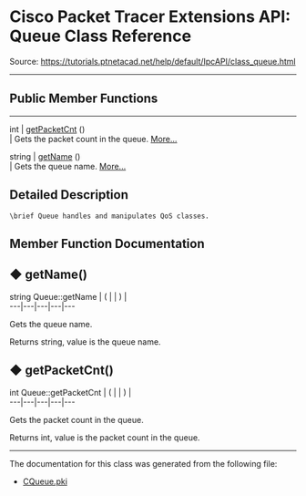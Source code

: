 # Cisco Packet Tracer Extensions API: Queue Class Reference

Source: https://tutorials.ptnetacad.net/help/default/IpcAPI/class_queue.html

---

##  Public Member Functions  
  
---  
int | [getPacketCnt](class_queue.html#a597abb7954ca1f4fc433902f8b215355) ()  
| Gets the packet count in the queue. [More...](class_queue.html#a597abb7954ca1f4fc433902f8b215355)  
  
string | [getName](class_queue.html#aed95c1a4b7c510ced1e021ab88642c3e) ()  
| Gets the queue name. [More...](class_queue.html#aed95c1a4b7c510ced1e021ab88642c3e)  
  
  
## Detailed Description
    
    
    \brief Queue handles and manipulates QoS classes.
    

## Member Function Documentation

## ◆ getName()

string Queue::getName  | ( | | ) |   
---|---|---|---|---  
  
Gets the queue name. 

Returns
    string, value is the queue name. 

## ◆ getPacketCnt()

int Queue::getPacketCnt  | ( | | ) |   
---|---|---|---|---  
  
Gets the packet count in the queue. 

Returns
    int, value is the packet count in the queue. 

* * *

The documentation for this class was generated from the following file:

  * [CQueue.pki](_c_queue_8pki.html)


